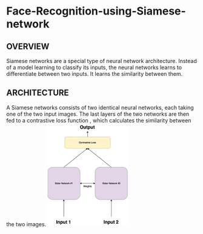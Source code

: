 # Face-Recognition-using-Siamese-network
## OVERVIEW
Siamese networks are a special type of neural network architecture. Instead of a model learning to classify its inputs, the neural networks learns to differentiate between two inputs. It learns the similarity between them.
## ARCHITECTURE
A Siamese networks consists of two identical neural networks, each taking one of the two input images. The last layers of the two networks are then fed to a contrastive loss function , which calculates the similarity between the two images. 
![alt text](https://github.com/25abhishek/Face-Recognition-using-Siamese-network/blob/master/Images/architecture%20siamese.jpeg)
